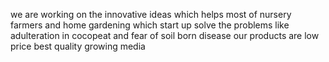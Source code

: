 we are working on the innovative ideas
which helps most of nursery farmers and home gardening
which start up solve the problems like adulteration in cocopeat and fear of soil born disease 
our products are low price best quality growing media 

